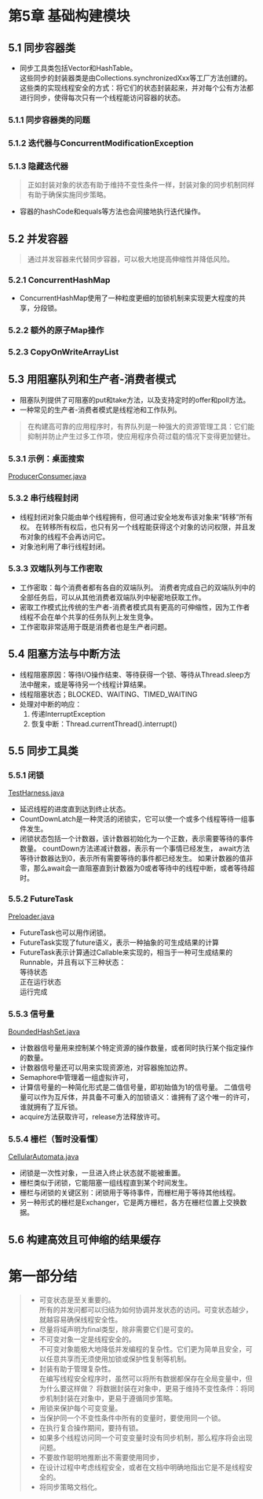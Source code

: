 # 第5章 基础构建模块

## 5.1 同步容器类
*   同步工具类包括Vector和HashTable。  
    这些同步的封装器类是由Collections.synchronizedXxx等工厂方法创建的。  
    这些类的实现线程安全的方式：将它们的状态封装起来，并对每个公有方法都进行同步，使得每次只有一个线程能访问容器的状态。
### 5.1.1 同步容器类的问题
### 5.1.2 迭代器与ConcurrentModificationException
### 5.1.3 隐藏迭代器
>正如封装对象的状态有助于维持不变性条件一样，封装对象的同步机制同样有助于确保实施同步策略。

* 容器的hashCode和equals等方法也会间接地执行迭代操作。
## 5.2 并发容器
>通过并发容器来代替同步容器，可以极大地提高伸缩性并降低风险。 
### 5.2.1 ConcurrentHashMap
* ConcurrentHashMap使用了一种粒度更细的加锁机制来实现更大程度的共享，分段锁。
### 5.2.2 额外的原子Map操作
### 5.2.3 CopyOnWriteArrayList

## 5.3 用阻塞队列和生产者-消费者模式
* 阻塞队列提供了可阻塞的put和take方法，以及支持定时的offer和poll方法。
* 一种常见的生产者-消费者模式是线程池和工作队列。
>在构建高可靠的应用程序时，有界队列是一种强大的资源管理工具：它们能抑制并防止产生过多工作项，使应用程序负荷过载的情况下变得更加健壮。
### 5.3.1 示例：桌面搜索
[ProducerConsumer.java](../src/main/java/ch05/ProducerConsumer.java)
### 5.3.2 串行线程封闭
* 线程封闭对象只能由单个线程拥有，但可通过安全地发布该对象来“转移”所有权。
在转移所有权后，也只有另一个线程能获得这个对象的访问权限，并且发布对象的线程不会再访问它。
* 对象池利用了串行线程封闭。
### 5.3.3 双端队列与工作密取
*  工作密取：每个消费者都有各自的双端队列。
消费者完成自己的双端队列中的全部任务后，可以从其他消费者双端队列中秘密地获取工作。
* 密取工作模式比传统的生产者-消费者模式具有更高的可伸缩性，因为工作者线程不会在单个共享的任务队列上发生竞争。
* 工作密取非常适用于既是消费者也是生产者问题。 
## 5.4 阻塞方法与中断方法
* 线程阻塞原因：等待I/O操作结束、等待获得一个锁、等待从Thread.sleep方法中醒来，或是等待另一个线程计算结果。
* 线程阻塞状态；BLOCKED、WAITING、TIMED_WAITING
* 处理对中断的响应：  
    1. 传递InterruptException  
    2. 恢复中断：Thread.currentThread().interrupt()
    

## 5.5 同步工具类
### 5.5.1 闭锁
[TestHarness.java](../src/main/java/ch05/TestHarness.java)

* 延迟线程的进度直到达到终止状态。
* CountDownLatch是一种灵活的闭锁实，它可以使一个或多个线程等待一组事件发生。
* 闭锁状态包括一个计数器，该计数器初始化为一个正数，表示需要等待的事件数量。
countDown方法递减计数器，表示有一个事情已经发生，
await方法等待计数器达到0，表示所有需要等待的事件都已经发生。
如果计数器的值非零，那么await会一直阻塞直到计数器为0或者等待中的线程中断，或者等待超时。


### 5.5.2 FutureTask
[Preloader.java](../src/main/java/ch05/Preloader.java)
* FutureTask也可以用作闭锁。
* FutureTask实现了future语义，表示一种抽象的可生成结果的计算
* FutureTask表示计算通过Callable来实现的，相当于一种可生成结果的Runnable，并且有以下三种状态：  
    等待状态  
    正在运行状态  
    运行完成
    
### 5.5.3 信号量
[BoundedHashSet.java](../src/main/java/ch05/BoundedHashSet.java)
* 计数器信号量用来控制某个特定资源的操作数量，或者同时执行某个指定操作的数量。
* 计数器信号量还可以用来实现资源池，对容器施加边界。
* Semaphore中管理着一组虚拟许可，
* 计算信号量的一种简化形式是二值信号量，即初始值为1的信号量。
二值信号量可以作为互斥体，并具备不可重入的加锁语义：谁拥有了这个唯一的许可，谁就拥有了互斥锁。
* acquire方法获取许可，release方法释放许可。

### 5.5.4 栅栏（暂时没看懂）
[CellularAutomata.java](../src/main/java/ch05/CellularAutomata.java)
* 闭锁是一次性对象，一旦进入终止状态就不能被重置。
* 栅栏类似于闭锁，它能阻塞一组线程直到某个时间发生。
* 栅栏与闭锁的关键区别：闭锁用于等待事件，而栅栏用于等待其他线程。
* 另一种形式的栅栏是Exchanger，它是两方栅栏，各方在栅栏位置上交换数据。

## 5.6 构建高效且可伸缩的结果缓存


# 第一部分结
>* 可变状态是至关重要的。  
>   所有的并发问都可以归结为如何协调并发状态的访问。可变状态越少，就越容易确保线程安全性。
>* 尽量将域声明为final类型，除非需要它们是可变的。
>* 不可变对象一定是线程安全的。  
>   不可变对象能极大地降低并发编程的复杂性。它们更为简单且安全，可以任意共享而无须使用加锁或保护性复制等机制。
>* 封装有助于管理复杂性。  
>   在编写线程安全程序时，虽然可以将所有数据都保存在全局变量中，但为什么要这样做？
>将数据封装在对象中，更易于维持不变性条件：将同步机制封装在对象中，更易于遵循同步策略。
>* 用锁来保护每个可变变量。
>* 当保护同一个不变性条件中所有的变量时，要使用同一个锁。
>* 在执行复合操作期间，要持有锁。
>* 如果多个线程访问同一个可变变量时没有同步机制，那么程序将会出现问题。
>* 不要故作聪明地推断出不需要使用同步，
>* 在设计过程中考虑线程安全，或者在文档中明确地指出它是不是线程安全的。
> * 将同步策略文档化。